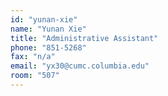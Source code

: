 ```yaml
---
id: "yunan-xie"
name: "Yunan Xie"
title: "Administrative Assistant"
phone: "851-5268"
fax: "n/a"
email: "yx30@cumc.columbia.edu"
room: "507"
---
```

